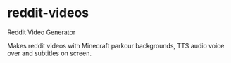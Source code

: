 # reddit-videos

Reddit Video Generator

Makes reddit videos with Minecraft parkour backgrounds, TTS audio voice over and subtitles on screen.
